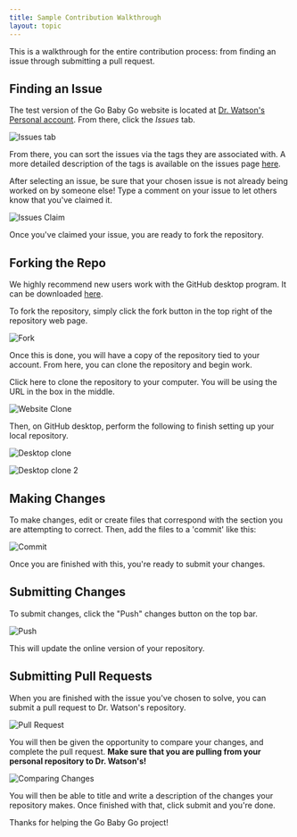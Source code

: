 ```yaml
---
title: Sample Contribution Walkthrough 
layout: topic
---
```


This is a walkthrough for the entire contribution process: from finding an issue through submitting a pull request.

## Finding an Issue

The test version of the Go Baby Go website is located at [Dr. Watson's Personal account](https://github.com/rbwatson/GoBabyGo). From there, click the _Issues_ tab. 

![Issues tab]({{site.baseurl}}/assets/images/issues-tab.PNG)

From there, you can sort the issues via the tags they are associated with. A more detailed description of the tags is available on the issues page [here]({{site.baseurl}}/pages/docs-contribution/gbg-issues.html).

After selecting an issue, be sure that your chosen issue is not already being worked on by someone else! Type a comment on your issue to let others know that you've claimed it.

![Issues Claim]({{site.baseurl}}/assets/images/issues-claim.PNG)

Once you've claimed your issue, you are ready to fork the repository.

## Forking the Repo

We highly recommend new users work with the GitHub desktop program. It can be 
downloaded [here](https://desktop.github.com/).

To fork the repository, simply click the fork button in the top right of the 
repository web page.

![Fork]({{site.baseurl}}/assets/images/fork-button.PNG)

Once this is done, you will have a copy of the repository tied to your account. 
From here, you can clone the repository and begin work.

Click here to clone the repository to your computer. You will be using the URL
in the box in the middle.

![Website Clone]({{site.baseurl}}/assets/images/clone-button.PNG)

Then, on GitHub desktop, perform the following to finish setting up your local 
repository.

![Desktop clone]({{site.baseurl}}/assets/images/gh-desktop-clone.PNG)

![Desktop clone 2]({{site.baseurl}}/assets/images/gh-desktop-clone-url.PNG)

## Making Changes

To make changes, edit or create files that correspond with the section you are 
attempting to correct. Then, add the files to a 'commit' like this:

![Commit]({{site.baseurl}}/assets/images/gh-desktop-commit.PNG)

Once you are finished with this, you're ready to submit your changes. 

## Submitting Changes

To submit changes, click the "Push" changes button on the top bar.

![Push]({{site.baseurl}}/assets/images/gh-desktop-push.PNG)

This will update the online version of your repository.

## Submitting Pull Requests  

When you are finished with the issue you've chosen to solve, you can submit a 
pull request to Dr. Watson's repository.

![Pull Request]({{site.baseurl}}/assets/images/fork-button.PNG)

You will then be given the opportunity to compare your changes, and complete the
 pull request.
**Make sure that you are pulling from your personal repository to 
Dr. Watson's!**

![Comparing Changes]({{site.baseurl}}/assets/images/comparing-changes.PNG)

You will then be able to title and write a description of the changes your 
repository makes. Once finished with that, click submit and you're done.

Thanks for helping the Go Baby Go project!
